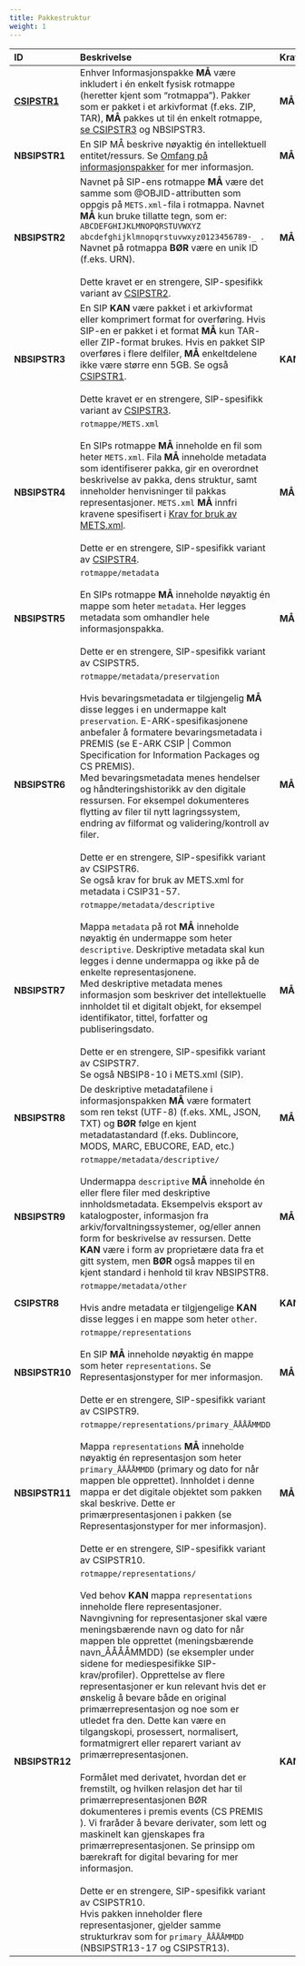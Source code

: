 ```yaml
---
title: Pakkestruktur
weight: 1
---
```



| **ID**                                               | **Beskrivelse**                                                                                                                                                                                                                                                                                                                                                                                                                                                                                                                                                                                                                                                                                                                                                                                                                                                                                                                                                                                                                                                                                                                                    | **Krav** | **Kardinalitet** |
|:------------------------------------------------------|:----------------------------------------------------------------------------------------------------------------------------------------------------------------------------------------------------------------------------------------------------------------------------------------------------------------------------------------------------------------------------------------------------------------------------------------------------------------------------------------------------------------------------------------------------------------------------------------------------------------------------------------------------------------------------------------------------------------------------------------------------------------------------------------------------------------------------------------------------------------------------------------------------------------------------------------------------------------------------------------------------------------------------------------------------------------------------------------------------------------------------------------------------|:----------|:------------------|
| [**CSIPSTR1**](https://earkcsip.dilcis.eu/#CSIPSTR1) | Enhver Informasjonspakke **MÅ** være inkludert i én enkelt fysisk rotmappe (heretter kjent som “rotmappa”). Pakker som er pakket i et arkivformat (f.eks. ZIP, TAR), **MÅ** pakkes ut til én enkelt rotmappe, [se CSIPSTR3](https://earkcsip.dilcis.eu/#CSIPSTR3) og NBSIPSTR3.                                                                                                                                                                                                                                                                                                                                                                                                                                                                                                                                                                                                                                                                                                                                                                                                                                                                    | **MÅ**   | **1..1**         |
| **NBSIPSTR1**                                        | En SIP MÅ beskrive nøyaktig én intellektuell entitet/ressurs. Se [Omfang på informasjonspakker](http://digitalpreservation.no/nb/docs/core-concepts/internal-sip-policy/intellectual-sip-scope/) for mer informasjon.                                                                                                                                                                                                                                                                                                                                                                                                                                                                                                                                                                                                                                                                                                                                                                                                                                                                                                                              | **MÅ**   |                  |
| **NBSIPSTR2**                                        | Navnet på SIP-ens rotmappe **MÅ** være det samme som @OBJID-attributten som oppgis på `METS.xml`-fila i rotmappa. Navnet **MÅ** kun bruke tillatte tegn, som er: `ABCDEFGHIJKLMNOPQRSTUVWXYZ abcdefghijklmnopqrstuvwxyz0123456789-_ `. Navnet på rotmappa **BØR** være en unik ID (f.eks. URN).<br><br>Dette kravet er en strengere, SIP-spesifikk variant av [CSIPSTR2](https://earkcsip.dilcis.eu/#CSIPSTR2).                                                                                                                                                                                                                                                                                                                                                                                                                                                                                                                                                                                                                                                                                                                                    | **MÅ**   |                  |
| **NBSIPSTR3**                                        | En SIP **KAN** være pakket i et arkivformat eller komprimert format for overføring. Hvis SIP-en er pakket i et format **MÅ** kun TAR- eller ZIP-format brukes. Hvis en pakket SIP overføres i flere delfiler, **MÅ** enkeltdelene ikke være større enn 5GB. Se også [CSIPSTR1](https://earkcsip.dilcis.eu/#CSIPSTR1).<br><br>Dette kravet er en strengere, SIP-spesifikk variant av [CSIPSTR3](https://earkcsip.dilcis.eu/#CSIPSTR3).                                                                                                                                                                                                                                                                                                                                                                                                                                                                                                                                                                                                                                                                                                              | **KAN**  |                  |
| **NBSIPSTR4**                                        | `rotmappe/METS.xml`<br><br>En SIPs rotmappe **MÅ** inneholde en fil som heter `METS.xml`. Fila **MÅ** inneholde metadata som identifiserer pakka, gir en overordnet beskrivelse av pakka, dens struktur, samt inneholder henvisninger til pakkas representasjoner. `METS.xml` **MÅ** innfri kravene spesifisert i [Krav for bruk av METS.xml](https://digitalpreservation.no/nb/docs/dps/sip/1.0/mets/). <br><br>Dette er en strengere, SIP-spesifikk variant av [CSIPSTR4](https://earkcsip.dilcis.eu/#CSIPSTR4).                                                                                                                                                                                                                                                                                                                                                                                                                                                                                                                                                                                                                                 | **MÅ**   | **1..1**         |
| **NBSIPSTR5**                                        | `rotmappe/metadata`<br><br>En SIPs rotmappe **MÅ** inneholde nøyaktig én mappe som heter `metadata`. Her legges metadata som omhandler hele informasjonspakka.<br><br>Dette er en strengere, SIP-spesifikk variant av CSIPSTR5.                                                                                                                                                                                                                                                                                                                                                                                                                                                                                                                                                                                                                                                                                                                                                                                                                                                                                                                    | **MÅ**   | **1..1**         |
| **NBSIPSTR6**                                        | `rotmappe/metadata/preservation`<br><br>Hvis bevaringsmetadata er tilgjengelig **MÅ** disse legges i en undermappe kalt `preservation`. E-ARK-spesifikasjonene anbefaler å formatere bevaringsmetadata i PREMIS (se E-ARK CSIP \| Common Specification for Information Packages og CS PREMIS). <br>Med bevaringsmetadata menes hendelser og håndteringshistorikk av den digitale ressursen. For eksempel dokumenteres flytting av filer til nytt lagringssystem, endring av filformat og validering/kontroll av filer.<br><br>Dette er en strengere, SIP-spesifikk variant av CSIPSTR6.<br>Se også krav for bruk av METS.xml for metadata i CSIP31-57.                                                                                                                                                                                                                                                                                                                                                                                                                                                                                             | **MÅ**   | **0..1**         |
| **NBSIPSTR7**                                        | `rotmappe/metadata/descriptive`<br><br>Mappa `metadata` på rot **MÅ** inneholde nøyaktig én undermappe som heter `descriptive`. Deskriptive metadata skal kun legges i denne undermappa og ikke på de enkelte representasjonene. <br>Med deskriptive metadata menes informasjon som beskriver det intellektuelle innholdet til et digitalt objekt, for eksempel identifikator, tittel, forfatter og publiseringsdato.<br><br>Dette er en strengere, SIP-spesifikk variant av CSIPSTR7.<br>Se også NBSIP8-10 i METS.xml (SIP).                                                                                                                                                                                                                                                                                                                                                                                                                                                                                                                                                                                                                      | **MÅ**   | **1..1**         |
| **NBSIPSTR8**                                        | De deskriptive metadatafilene i informasjonspakken **MÅ** være formatert som ren tekst (UTF-8) (f.eks. XML, JSON, TXT) og **BØR** følge en kjent metadatastandard (f.eks. Dublincore, MODS, MARC, EBUCORE, EAD, etc.)                                                                                                                                                                                                                                                                                                                                                                                                                                                                                                                                                                                                                                                                                                                                                                                                                                                                                                                              | **MÅ**   |                  |
| **NBSIPSTR9**                                        | `rotmappe/metadata/descriptive/`<br><br>Undermappa `descriptive` **MÅ** inneholde én eller flere filer med deskriptive innholdsmetadata. Eksempelvis eksport av katalogposter, informasjon fra arkiv/forvaltningssystemer, og/eller annen form for beskrivelse av ressursen. Dette **KAN** være i form av proprietære data fra et gitt system, men **BØR** også mappes til en kjent standard i henhold til krav NBSIPSTR8.                                                                                                                                                                                                                                                                                                                                                                                                                                                                                                                                                                                                                                                                                                                         | **MÅ**   | **1..n**         |
| **CSIPSTR8**                                         | `rotmappe/metadata/other`<br><br>Hvis andre metadata er tilgjengelige **KAN** disse legges i en mappe som heter `other`.                                                                                                                                                                                                                                                                                                                                                                                                                                                                                                                                                                                                                                                                                                                                                                                                                                                                                                                                                                                                                           | **KAN**  | **0..n**         |
| **NBSIPSTR10**                                       | `rotmappe/representations`<br><br>En SIP **MÅ** inneholde nøyaktig én mappe som heter `representations`. Se Representasjonstyper for mer informasjon. <br><br>Dette er en strengere, SIP-spesifikk variant av CSIPSTR9.                                                                                                                                                                                                                                                                                                                                                                                                                                                                                                                                                                                                                                                                                                                                                                                                                                                                                                                            | **MÅ**   | **1..1**         |
| **NBSIPSTR11**                                       | `rotmappe/representations/primary_ÅÅÅÅMMDD`<br><br>Mappa `representations` **MÅ** inneholde nøyaktig én representasjon som heter `primary_ÅÅÅÅMMDD` (primary og dato for når mappen ble opprettet). Innholdet i denne mappa er det digitale objektet som pakken skal beskrive. Dette er primærpresentasjonen i pakken (se Representasjonstyper for mer informasjon). <br><br>Dette er en strengere, SIP-spesifikk variant av CSIPSTR10.                                                                                                                                                                                                                                                                                                                                                                                                                                                                                                                                                                                                                                                                                                            | **MÅ**   | **1..1**         |
| **NBSIPSTR12**                                       | `rotmappe/representations/`<br><br>Ved behov **KAN** mappa `representations` inneholde flere representasjoner. Navngivning for representasjoner skal være meningsbærende navn og dato for når mappen ble opprettet (meningsbærende navn_ÅÅÅÅMMDD) (se eksempler under sidene for mediespesifikke SIP-krav/profiler). Opprettelse av flere representasjoner er kun relevant hvis det er ønskelig å bevare både en original primærrepresentasjon og noe som er utledet fra den. Dette kan være en tilgangskopi, prosessert, normalisert, formatmigrert eller reparert variant av primærrepresentasjonen. <br><br>Formålet med derivatet, hvordan det er fremstilt, og hvilken relasjon det har til primærrepresentasjonen BØR dokumenteres i premis events (CS PREMIS ). Vi fraråder å bevare derivater, som lett og maskinelt kan gjenskapes fra primærrepresentasjonen. Se prinsipp om bærekraft for digital bevaring for mer informasjon.<br><br>Dette er en strengere, SIP-spesifikk variant av CSIPSTR10.<br>Hvis pakken inneholder flere representasjoner, gjelder samme strukturkrav som for `primary_ÅÅÅÅMMDD` (NBSIPSTR13-17 og CSIPSTR13). | **KAN**  | **0..n**         |